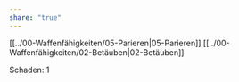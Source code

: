 ```yaml
---
share: "true"
---
```

[[../00-Waffenfähigkeiten/05-Parieren|05-Parieren]] [[../00-Waffenfähigkeiten/02-Betäuben|02-Betäuben]]  
  
Schaden: 1
